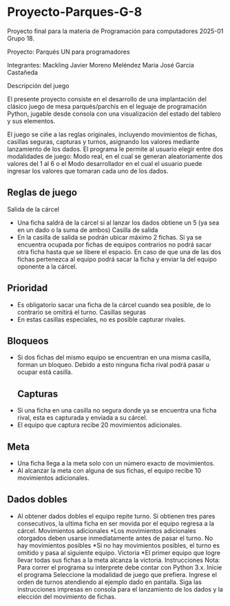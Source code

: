 # Proyecto-Parques-G-8
Proyecto final para la materia de Programación para computadores 2025-01 Grupo 18.

Proyecto: Parqués UN para programadores

Integrantes: Mackling Javier Moreno Meléndez
             Maria José Garcia Castañeda
             
Descripción del juego

El presente proyecto consiste en el desarrollo de una implantación del clásico juego de mesa parqués/parchís en el leguaje de programación Python, jugable desde consola con una visualización del estado del tablero y sus elementos.

El juego se ciñe a las reglas originales, incluyendo movimientos de fichas, casillas seguras, capturas y turnos, asignando los valores mediante lanzamiento de los dados. El programa le permite al usuario elegir entre dos modalidades de juego: Modo real, en el cual se generan aleatoriamente dos valores del 1 al 6 o el Modo desarrollador en el cual el usuario puede ingresar los valores que tomaran cada uno de los dados. 

## Reglas de juego

Salida de la cárcel

* Una ficha saldrá de la cárcel si al lanzar los dados obtiene un 5 (ya sea en un dado o la suma de ambos) 
Casilla de salida 
* En la casilla de salida se podrán ubicar máximo  2 fichas. Si ya se encuentra ocupada por fichas de equipos contrarios no podrá sacar otra ficha hasta que se libere el espacio. En caso de que una de las dos fichas pertenezca al equipo podrá sacar la ficha y enviar la del equipo oponente a la cárcel. 
## Prioridad
* Es obligatorio sacar una ficha de la cárcel cuando sea posible, de lo contrario se omitirá el turno.
Casillas seguras
* En estas casillas especiales, no es posible capturar rivales. 
## Bloqueos
* Si dos fichas del mismo equipo se encuentran en una misma casilla, forman un bloqueo. Debido a esto ninguna ficha rival podrá pasar u ocupar está casilla.
  ## Capturas
* Si una ficha en una casilla no segura donde ya se encuentra una ficha rival, esta es capturada y enviada a su cárcel.
* El equipo que captura recibe 20 movimientos adicionales.
## Meta
* Una ficha llega a la meta solo con un número exacto de movimientos.
* Al alcanzar la meta con alguna de sus fichas, el equipo recibe 10 movimientos adicionales.
## Dados dobles
* Al obtener dados dobles el equipo repite turno.
Si obtienen tres pares consecutivos, la ultima ficha en ser movida por el equipo regresa a la cárcel. 
Movimientos adicionales
*Los movimientos adicionales otorgados deben usarse inmediatamente antes de pasar el turno.
No hay movimientos posibles
*Si no hay movimientos posibles, el turno es omitido y pasa al siguiente equipo.
Victoria
    *El primer equipo que logre llevar todas sus fichas a la meta alcanza la victoria.
Instrucciones
Nota: Para correr el programa su interprete debe contar con Python 3.x.
Inicie el programa
Seleccione la modalidad de juego que prefiera.
Ingrese el orden de turnos atendiendo al ejemplo dado en pantalla.
Siga las instrucciones impresas en consola para el lanzamiento de los dados y la elección del movimiento de fichas.

